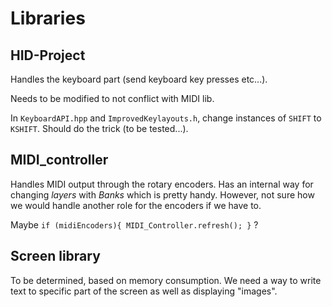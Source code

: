 # Libraries



## HID-Project

Handles the keyboard part (send keyboard key presses etc...).

Needs to be modified to not conflict with MIDI lib. 

In `KeyboardAPI.hpp` and `ImprovedKeylayouts.h`, change instances of `SHIFT` to `KSHIFT`. Should do the trick (to be tested...).

## MIDI_controller

Handles MIDI output through the rotary encoders. Has an internal way for changing *layers* with *Banks* which is pretty handy. However, not sure how we would handle another role for the encoders if we have to.

Maybe `if (midiEncoders){ MIDI_Controller.refresh(); }` ?

## Screen library

To be determined, based on memory consumption. We need a way to write text to specific part of the screen as well as displaying "images".